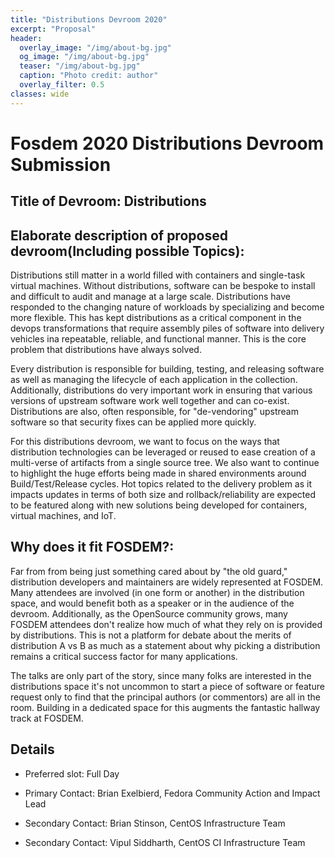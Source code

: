 ```yaml
---
title: "Distributions Devroom 2020"
excerpt: "Proposal"
header:
  overlay_image: "/img/about-bg.jpg"
  og_image: "/img/about-bg.jpg"
  teaser: "/img/about-bg.jpg"
  caption: "Photo credit: author"
  overlay_filter: 0.5
classes: wide
---
```


# Fosdem 2020 Distributions Devroom Submission

## Title of Devroom: Distributions

## Elaborate description of proposed devroom(Including possible Topics):

Distributions still matter in a world filled with containers and
single-task virtual machines. Without distributions, software can
be bespoke to install and difficult to audit and manage at a large
scale. Distributions have responded to the changing nature of workloads
by specializing and become more flexible. This has kept distributions as
a critical component in the devops transformations that require assembly
piles of software into delivery vehicles ina repeatable, reliable,
and functional manner. This is the core problem that distributions have
always solved.

Every distribution is responsible for building, testing, and releasing
software as well as managing the lifecycle of each application in the
collection. Additionally, distributions do very important work in ensuring
that various versions of upstream software work well together and can
co-exist. Distributions are also, often responsible, for "de-vendoring"
upstream software so that security fixes can be applied more quickly.

For this distributions devroom, we want to focus on the ways that
distribution technologies can be leveraged or reused to ease
creation of a multi-verse of artifacts from a single source tree. We also
want to continue to highlight the huge efforts being made in shared
environments around Build/Test/Release cycles. Hot topics related to
the delivery problem as it impacts updates in terms of both size and
rollback/reliability are expected to be featured along with new solutions
being developed for containers, virtual machines, and IoT.

## Why does it fit FOSDEM?:

Far from from being just something cared about by "the old guard,"
distribution developers and maintainers are widely represented at
FOSDEM. Many attendees are involved (in one form or another) in the
distribution space, and would benefit both as a speaker or in the
audience of the devroom. Additionally, as the OpenSource community grows,
many FOSDEM attendees don't realize how much of what they rely on is
provided by distributions. This is not a platform for debate about the
merits of distribution A vs B as much as a statement about why picking
a distribution remains a critical success factor for many applications.

The talks are only part of the story, since many folks are interested in
the distributions space it's not uncommon to start a piece of software or
feature request only to find that the principal authors (or commentors)
are all in the room. Building in a dedicated space for this augments
the fantastic hallway track at FOSDEM.

## Details

- Preferred slot: Full Day

- Primary Contact: Brian Exelbierd, Fedora Community Action and Impact Lead

- Secondary Contact: Brian Stinson, CentOS Infrastructure Team

- Secondary Contact: Vipul Siddharth, CentOS CI Infrastructure Team
